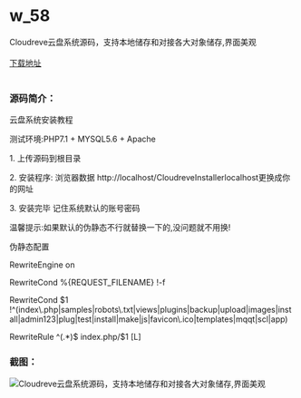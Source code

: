 # w_58
Cloudreve云盘系统源码，支持本地储存和对接各大对象储存,界面美观
<br/></br>
[下载地址](https://www.uuid2.com/58.html "下载地址")
<br/></br>
<h3>源码简介：</h3>
<p>云盘系统安装教程<p>
<p>测试环境:PHP7.1 + MYSQL5.6 + Apache<p>
<p>1. 上传源码到根目录<p>
<p>2. 安装程序:  浏览器数据 http://localhost/CloudreveInstallerlocalhost更换成你的网址<p>
<p>3. 安装完毕 记住系统默认的账号密码<p>
<p>温馨提示:如果默认的伪静态不行就替换一下的,没问题就不用换!<p>
<p>伪静态配置<p>
<p><IfModule mod_rewrite.c><p>
<p>RewriteEngine on<p>
<p>RewriteCond %{REQUEST_FILENAME} !-f<p>
<p>RewriteCond $1 !^(index\.php|samples|robots\.txt|views|plugins|backup|upload|images|install|admin123|plug|test|install|make|js|favicon\.ico|templates|mqqt|scl|app)<p>
<p>RewriteRule ^(.*)$ index.php/$1 [L]<p>
<p></IfModule><p>
<h3>截图：</h3>
<img src="https://www.uuid2.com/wp-content/uploads/img/202105/c4ec129930.png" alt="Cloudreve云盘系统源码，支持本地储存和对接各大对象储存,界面美观">
